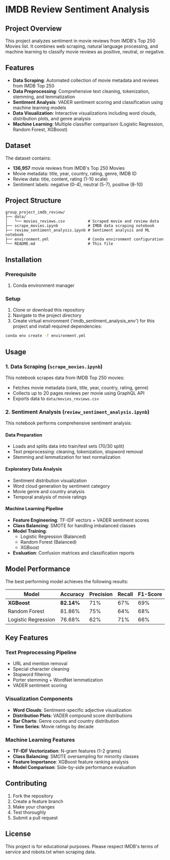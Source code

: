 # IMDB Review Sentiment Analysis

## Project Overview

This project analyzes sentiment in movie reviews from IMDB's Top 250 Movies list. It combines web scraping, natural language processing, and machine learning to classify movie reviews as positive, neutral, or negative.

## Features

- **Data Scraping**: Automated collection of movie metadata and reviews from IMDB Top 250
- **Data Preprocessing**: Comprehensive text cleaning, tokenization, stemming, and lemmatization
- **Sentiment Analysis**: VADER sentiment scoring and classification using machine learning models
- **Data Visualization**: Interactive visualizations including word clouds, distribution plots, and genre analysis
- **Machine Learning**: Multiple classifier comparison (Logistic Regression, Random Forest, XGBoost)

## Dataset

The dataset contains:
- **136,957** movie reviews from IMDB's Top 250 Movies
- Movie metadata: title, year, country, rating, genre, IMDB ID
- Review data: title, content, rating (1-10 scale)
- Sentiment labels: negative (0-4), neutral (5-7), positive (8-10)

## Project Structure

```
group_project_imdb_review/
├── data/
│   └── movies_reviews.csv          # Scraped movie and review data
├── scrape_movies.ipynb             # IMDB data scraping notebook
├── review_sentiment_analysis.ipynb # Sentiment analysis and ML notebook
├── environment.yml                 # Conda environment configuration
└── README.md                       # This file
```

## Installation

### Prerequisite

1. Conda environment manager

### Setup

1. Clone or download this repository
2. Navigate to the project directory
3. Create virtual environment ('imdb_sentiment_analysis_env') for this project and install required dependencies:
```bash
conda env create -f environment.yml
```

## Usage

### 1. Data Scraping (`scrape_movies.ipynb`)

This notebook scrapes data from IMDB Top 250 movies:

- Fetches movie metadata (rank, title, year, country, rating, genre)
- Collects up to 20 pages reviews per movie using GraphQL API
- Exports data to `data/movies_reviews.csv`

### 2. Sentiment Analysis (`review_sentiment_analysis.ipynb`)

This notebook performs comprehensive sentiment analysis:

#### Data Preparation
- Loads and splits data into train/test sets (70/30 split)
- Text preprocessing: cleaning, tokenization, stopword removal
- Stemming and lemmatization for text normalization

#### Exploratory Data Analysis
- Sentiment distribution visualization
- Word cloud generation by sentiment category
- Movie genre and country analysis
- Temporal analysis of movie ratings

#### Machine Learning Pipeline
- **Feature Engineering**: TF-IDF vectors + VADER sentiment scores
- **Class Balancing**: SMOTE for handling imbalanced classes
- **Model Training**: 
  - Logistic Regression (Balanced)
  - Random Forest (Balanced)
  - XGBoost
- **Evaluation**: Confusion matrices and classification reports

## Model Performance

The best performing model achieves the following results:

| Model | Accuracy | Precision | Recall | F1-Score |
|-------|----------|-----------|---------|----------|
| **XGBoost** | **82.14%** | 71% | 67% | 69% |
| Random Forest | 81.86% | 75% | 64% | 68% |
| Logistic Regression | 76.68% | 62% | 71% | 66% |

## Key Features

### Text Preprocessing Pipeline
- URL and mention removal
- Special character cleaning
- Stopword filtering
- Porter stemming + WordNet lemmatization
- VADER sentiment scoring

### Visualization Components
- **Word Clouds**: Sentiment-specific adjective visualization
- **Distribution Plots**: VADER compound score distributions
- **Bar Charts**: Genre counts and country distribution
- **Time Series**: Movie ratings by decade

### Machine Learning Features
- **TF-IDF Vectorization**: N-gram features (1-2 grams)
- **Class Balancing**: SMOTE oversampling for minority classes
- **Feature Importance**: XGBoost feature ranking analysis
- **Model Comparison**: Side-by-side performance evaluation

## Contributing

1. Fork the repository
2. Create a feature branch
3. Make your changes
4. Test thoroughly
5. Submit a pull request

## License

This project is for educational purposes. Please respect IMDB's terms of service and robots.txt when scraping data.
